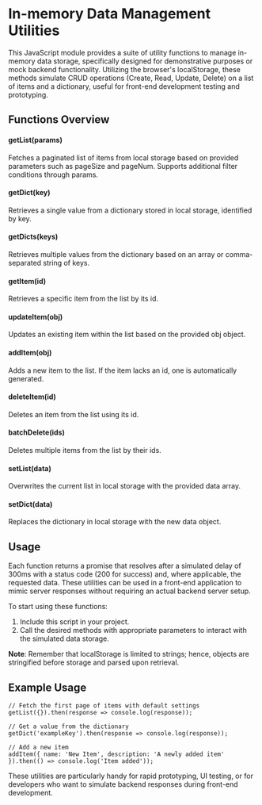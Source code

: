 # In-memory Data Management Utilities

This JavaScript module provides a suite of utility functions to manage in-memory data storage, specifically designed for demonstrative purposes or mock backend functionality. Utilizing the browser's localStorage, these methods simulate CRUD operations (Create, Read, Update, Delete) on a list of items and a dictionary, useful for front-end development testing and prototyping.

## Functions Overview

#### getList(params)

Fetches a paginated list of items from local storage based on provided parameters such as pageSize and pageNum. Supports additional filter conditions through params.

#### getDict(key)

Retrieves a single value from a dictionary stored in local storage, identified by key.

#### getDicts(keys)

Retrieves multiple values from the dictionary based on an array or comma-separated string of keys.

#### getItem(id)

Retrieves a specific item from the list by its id.

#### updateItem(obj)

Updates an existing item within the list based on the provided obj object.

#### addItem(obj)

Adds a new item to the list. If the item lacks an id, one is automatically generated.

#### deleteItem(id)

Deletes an item from the list using its id.

#### batchDelete(ids)

Deletes multiple items from the list by their ids.

#### setList(data)

Overwrites the current list in local storage with the provided data array.

#### setDict(data)

Replaces the dictionary in local storage with the new data object.

## Usage

Each function returns a promise that resolves after a simulated delay of 300ms with a status code (200 for success) and, where applicable, the requested data. These utilities can be used in a front-end application to mimic server responses without requiring an actual backend server setup.

To start using these functions:

1. Include this script in your project.
2. Call the desired methods with appropriate parameters to interact with the simulated data storage.

**Note**: Remember that localStorage is limited to strings; hence, objects are stringified before storage and parsed upon retrieval.

## Example Usage

```
// Fetch the first page of items with default settings
getList({}).then(response => console.log(response));

// Get a value from the dictionary
getDict('exampleKey').then(response => console.log(response));

// Add a new item
addItem({ name: 'New Item', description: 'A newly added item' }).then(() => console.log('Item added'));
```

These utilities are particularly handy for rapid prototyping, UI testing, or for developers who want to simulate backend responses during front-end development.
